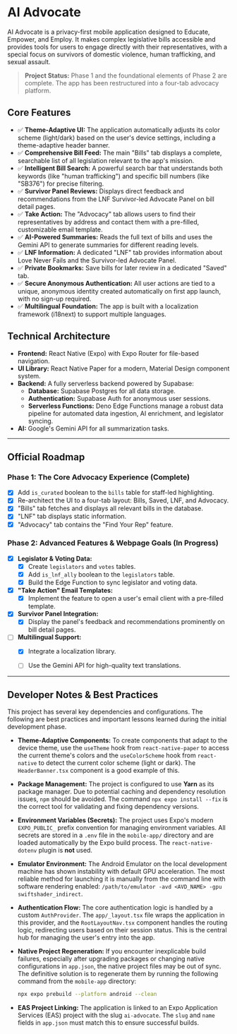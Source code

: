 # AI Advocate

AI Advocate is a privacy-first mobile application designed to Educate, Empower, and Employ. It makes complex legislative bills accessible and provides tools for users to engage directly with their representatives, with a special focus on survivors of domestic violence, human trafficking, and sexual assault.

> **Project Status:** Phase 1 and the foundational elements of Phase 2 are complete. The app has been restructured into a four-tab advocacy platform.

## Core Features

-   ✅ **Theme-Adaptive UI:** The application automatically adjusts its color scheme (light/dark) based on the user's device settings, including a theme-adaptive header banner.
-   ✅ **Comprehensive Bill Feed:** The main "Bills" tab displays a complete, searchable list of all legislation relevant to the app's mission.
-   ✅ **Intelligent Bill Search:** A powerful search bar that understands both keywords (like "human trafficking") and specific bill numbers (like "SB376") for precise filtering.
-   ✅ **Survivor Panel Reviews:** Displays direct feedback and recommendations from the LNF Survivor-led Advocate Panel on bill detail pages.
-   ✅ **Take Action:** The "Advocacy" tab allows users to find their representatives by address and contact them with a pre-filled, customizable email template.
-   ✅ **AI-Powered Summaries:** Reads the full text of bills and uses the Gemini API to generate summaries for different reading levels.
-   ✅ **LNF Information:** A dedicated "LNF" tab provides information about Love Never Fails and the Survivor-led Advocate Panel.
-   ✅ **Private Bookmarks:** Save bills for later review in a dedicated "Saved" tab.
-   ✅ **Secure Anonymous Authentication:** All user actions are tied to a unique, anonymous identity created automatically on first app launch, with no sign-up required.
-   ✅ **Multilingual Foundation:** The app is built with a localization framework (i18next) to support multiple languages.

## Technical Architecture

-   **Frontend:** React Native (Expo) with Expo Router for file-based navigation.
-   **UI Library:** React Native Paper for a modern, Material Design component system.
-   **Backend:** A fully serverless backend powered by Supabase:
    -   **Database:** Supabase Postgres for all data storage.
    -   **Authentication:** Supabase Auth for anonymous user sessions.
    -   **Serverless Functions:** Deno Edge Functions manage a robust data pipeline for automated data ingestion, AI enrichment, and legislator syncing.
-   **AI:** Google's Gemini API for all summarization tasks.

---

## Official Roadmap

### Phase 1: The Core Advocacy Experience (Complete)
-   [x] Add `is_curated` boolean to the `bills` table for staff-led highlighting.
-   [x] Re-architect the UI to a four-tab layout: Bills, Saved, LNF, and Advocacy.
-   [x] "Bills" tab fetches and displays all relevant bills in the database.
-   [x] "LNF" tab displays static information.
-   [x] "Advocacy" tab contains the "Find Your Rep" feature.

### Phase 2: Advanced Features & Webpage Goals (In Progress)
-   [x] **Legislator & Voting Data:**
    -   [x] Create `legislators` and `votes` tables.
    -   [x] Add `is_lnf_ally` boolean to the `legislators` table.
    -   [x] Build the Edge Function to sync legislator and voting data.
-   [x] **"Take Action" Email Templates:**
    -   [x] Implement the feature to open a user's email client with a pre-filled template.
-   [x] **Survivor Panel Integration:**
    -   [x] Display the panel's feedback and recommendations prominently on bill detail pages.
-   [ ] **Multilingual Support:**
    -   [x] Integrate a localization library.
    -   [ ] Use the Gemini API for high-quality text translations.


---

## Developer Notes & Best Practices

This project has several key dependencies and configurations. The following are best practices and important lessons learned during the initial development phase.

*   **Theme-Adaptive Components:** To create components that adapt to the device theme, use the `useTheme` hook from `react-native-paper` to access the current theme's colors and the `useColorScheme` hook from `react-native` to detect the current color scheme (light or dark). The `HeaderBanner.tsx` component is a good example of this.

*   **Package Management:** The project is configured to use **Yarn** as its package manager. Due to potential caching and dependency resolution issues, `npm` should be avoided. The command `npx expo install --fix` is the correct tool for validating and fixing dependency versions.

*   **Environment Variables (Secrets):** The project uses Expo's modern `EXPO_PUBLIC_` prefix convention for managing environment variables. All secrets are stored in a `.env` file in the `mobile-app/` directory and are loaded automatically by the Expo build process. The `react-native-dotenv` plugin is **not** used.

*   **Emulator Environment:** The Android Emulator on the local development machine has shown instability with default GPU acceleration. The most reliable method for launching it is manually from the command line with software rendering enabled: `/path/to/emulator -avd <AVD_NAME> -gpu swiftshader_indirect`.

*   **Authentication Flow:** The core authentication logic is handled by a custom `AuthProvider`. The `app/_layout.tsx` file wraps the application in this provider, and the `RootLayoutNav.tsx` component handles the routing logic, redirecting users based on their session status. This is the central hub for managing the user's entry into the app.

*   **Native Project Regeneration:** If you encounter inexplicable build failures, especially after upgrading packages or changing native configurations in `app.json`, the native project files may be out of sync. The definitive solution is to regenerate them by running the following command from the `mobile-app` directory:
    ```bash
    npx expo prebuild --platform android --clean
    ```

*   **EAS Project Linking:** The application is linked to an Expo Application Services (EAS) project with the slug `ai-advocate`. The `slug` and `name` fields in `app.json` must match this to ensure successful builds.